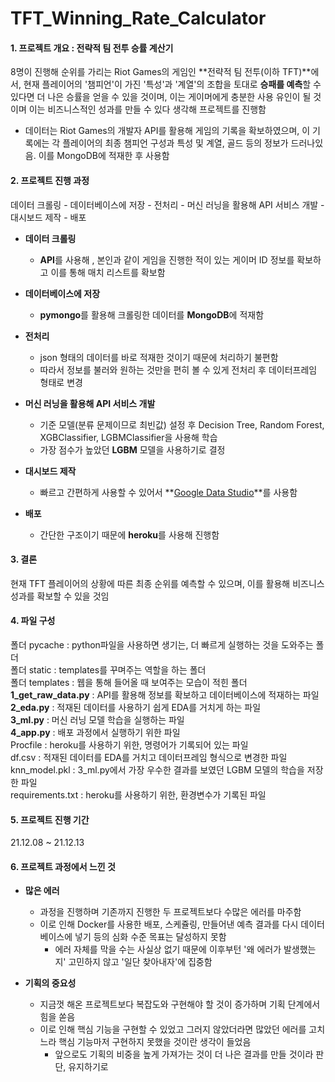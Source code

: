 # TFT_Winning_Rate_Calculator
#### 1. 프로젝트 개요 : 전략적 팀 전투 승률 계산기
8명이 진행해 순위를 가리는 Riot Games의 게임인 **전략적 팀 전투(이하 TFT)**에서, 현재 플레이어의 '챔피언'이 가진 '특성'과 '계열'의 조합을 토대로 **승패를 예측**할 수 있다면 더 나은 승률을 얻을 수 있을 것이며, 이는 게이머에게 충분한 사용 유인이 될 것이며 이는 비즈니스적인 성과를 만들 수 있다 생각해 프로젝트를 진행함
- 데이터는 Riot Games의 개발자 API를 활용해 게임의 기록을 확보하였으며, 이 기록에는 각 플레이어의 최종 챔피언 구성과 특성 및 계열, 골드 등의 정보가 드러나있음. 이를 MongoDB에 적재한 후 사용함

#### 2. 프로젝트 진행 과정
데이터 크롤링 - 데이터베이스에 저장 - 전처리 - 머신 러닝을 활용해 API 서비스 개발 - 대시보드 제작 - 배포
- **데이터 크롤링**
  - **API**를 사용해 , 본인과 같이 게임을 진행한 적이 있는 게이머 ID 정보를 확보하고 이를 통해 매치 리스트를 확보함
 
- **데이터베이스에 저장**
  - **pymongo**를 활용해 크롤링한 데이터를 **MongoDB**에 적재함
  
- **전처리**
  - json 형태의 데이터를 바로 적재한 것이기 때문에 처리하기 불편함
  - 따라서 정보를 불러와 원하는 것만을 편히 볼 수 있게 전처리 후 데이터프레임 형태로 변경 
  
- **머신 러닝을 활용해 API 서비스 개발**
  - 기준 모델(분류 문제이므로 최빈값) 설정 후 Decision Tree, Random Forest, XGBClassifier, LGBMClassifier을 사용해 학습
  - 가장 점수가 높았던 **LGBM** 모델을 사용하기로 결정
  
- **대시보드 제작**
  - 빠르고 간편하게 사용할 수 있어서 **[Google Data Studio](https://datastudio.google.com/s/gBCHrmJ5XGE)**를 사용함

- **배포**
  - 간단한 구조이기 때문에 **heroku**를 사용해 진행함

#### 3. 결론
현재 TFT 플레이어의 상황에 따른 최종 순위를 예측할 수 있으며, 이를 활용해 비즈니스 성과를 확보할 수 있을 것임

#### 4. 파일 구성
폴더 pycache : python파일을 사용하면 생기는, 더 빠르게 실행하는 것을 도와주는 폴더  
폴더 static : templates를 꾸며주는 역할을 하는 폴더  
폴더 templates : 웹을 통해 들어올 때 보여주는 모습이 적힌 폴더  
**1_get_raw_data.py** : API를 활용해 정보를 확보하고 데이터베이스에 적재하는 파일  
**2_eda.py** : 적재된 데이터를 사용하기 쉽게 EDA를 거치게 하는 파일  
**3_ml.py** : 머신 러닝 모델 학습을 실행하는 파일  
**4_app.py** : 배포 과정에서 실행하기 위한 파일  
Procfile : heroku를  사용하기 위한, 명령어가 기록되어 있는 파일  
df.csv : 적재된 데이터를 EDA를 거치고 데이터프레임 형식으로 변경한 파일  
knn_model.pkl : 3_ml.py에서 가장 우수한 결과를 보였던 LGBM 모델의 학습을 저장한 파일  
requirements.txt : heroku를 사용하기 위한, 환경변수가 기록된 파일  

#### 5. 프로젝트 진행 기간
21.12.08 ~ 21.12.13

#### 6. 프로젝트 과정에서 느낀 것
- **많은 에러**
    - 과정을 진행하며 기존까지 진행한 두 프로젝트보다 수많은 에러를 마주함
    - 이로 인해 Docker를 사용한 배포, 스케쥴링, 만들어낸 예측 결과를 다시 데이터베이스에 넣기 등의 심화 수준 목표는 달성하지 못함
      - 에러 자체를 막을 수는 사실상 없기 때문에 이후부턴 '왜 에러가 발생했는지' 고민하지 않고 '일단 찾아내자'에 집중함

- **기획의 중요성**  
    - 지금껏  해온 프로젝트보다 복잡도와 구현해야 할 것이 증가하며 기획 단계에서 힘을 쏟음
    - 이로 인해 핵심 기능을 구현할 수 있었고 그러지 않았더라면 많았던 에러를 고치느라 핵심 기능마저 구현하지 못했을 것이란 생각이 들었음
      - 앞으로도 기획의 비중을 높게 가져가는 것이 더 나은 결과를 만들 것이라 판단, 유지하기로 
